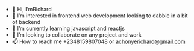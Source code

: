 - 👋 Hi, I’mRichard
- 👀 I’m interested in frontend web development looking to dabble in a bit of backend
- 🌱 I’m currently learning javascript and reactjs
- 💞️ I’m looking to collaborate on any project and work
- 📫 How to reach me +2348159807048 or achonyerichard@gmail.com

<!---
achonyerichard/achonyerichard is a ✨ special ✨ repository because its `README.md` (this file) appears on your GitHub profile.
You can click the Preview link to take a look at your changes.
--->
